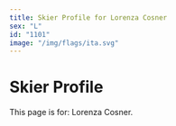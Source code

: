 ```yaml
---
title: Skier Profile for Lorenza Cosner
sex: "L"
id: "1101"
image: "/img/flags/ita.svg" 
---
```


# Skier Profile

This page is for: Lorenza Cosner.
    